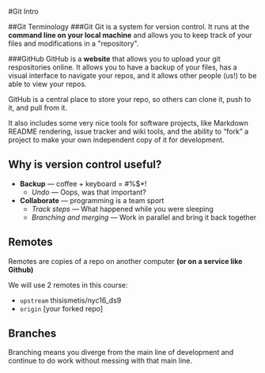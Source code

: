 #Git Intro

##Git Terminology
###Git
Git is a system for version control. It runs at the **command line on your local machine** and allows you to keep track of your files and modifications in a "repository". 

###GitHub
GitHub is a **website** that allows you to upload your git respositories online. It allows you to have a backup of your files, has a visual interface to navigate your repos, and it allows other people (us!) to be able to view your repos. 

GitHub is a central place to store your repo, so others can clone it, push to it, and pull from it.

It also includes some very nice tools for software projects, like Markdown README rendering, issue tracker and wiki tools, and the ability to “fork” a project to make your own independent copy of it for development.

## Why is version control useful?
* **Backup** — coffee + keyboard = #%$*!
	* *Undo* — Oops, was that important?
* **Collaborate** — programming is a team sport
	* *Track steps* — What happened while you were sleeping
	* *Branching and merging* — Work in parallel and bring it back together
	

## Remotes 
Remotes are copies of a repo on another computer **(or on a service like Github)**  

We will use 2 remotes in this course:  
* `upstream` thisismetis/nyc16_ds9
* `origin`   [your forked repo]

## Branches
Branching means you diverge from the main line of development and continue to do work without messing with that main line. 
